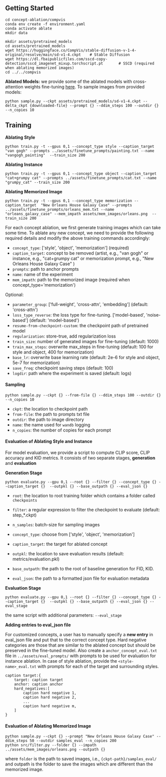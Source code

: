 
## Getting Started

```
cd concept-ablation/compvis
conda env create -f environment.yaml
conda activate ablate
mkdir data

mkdir assets/pretrained_models
cd assets/pretrained_models
wget https://huggingface.co/CompVis/stable-diffusion-v-1-4-original/resolve/main/sd-v1-4.ckpt    # Stable Diffusion
wget https://dl.fbaipublicfiles.com/sscd-copy-detection/sscd_imagenet_mixup.torchscript.pt       # SSCD (required when ablating memorized images)
cd ../../compvis
```


**Ablated Models:** we provide some of the ablated models with cross-attention weights fine-tuning [here](https://www.cs.cmu.edu/~concept-ablation/models/). 
To sample images from provided models: 
```
python sample.py --ckpt assets/pretrained_models/sd-v1-4.ckpt --delta_ckpt {downloaded-file} --prompt {} --ddim_steps 100 --outdir {} --n_copies 10 
```

## Training
 
**Ablating Style**

```
python train.py -t --gpus 0,1 --concept_type style --caption_target  "van gogh" --prompts ../assets/finetune_prompts/painting.txt --name "vangogh_painting"  --train_size 200
```

**Ablating Instance**
```
python train.py -t --gpus 0,1 --concept_type object --caption_target  "cat+grumpy cat" --prompts ../assets/finetune_prompts/cat.txt --name "grumpy_cat" --train_size 200
```

**Ablating Memorized Image**
```
python train.py -t --gpus 0,1 --concept_type memorization --caption_target  "New Orleans House Galaxy Case" --prompts ../assets/finetune_prompts/orleans_mem.txt --name "orleans_galaxy_case" --mem_impath assets/mem_images/orleans.png  --train_size 200
```

For each concept ablation, we first generate training images which can take some time. To ablate any new concept, we need to provide the following required details and modify the above training commands accordingly:

* `concept_type`: ['style', 'object', 'memorization'] (required)
* `caption_target`: concept to be removed (artist, e.g., "van gogh" or instance, e.g., "cat+grumpy cat" or memorization prompt, e.g., "New Orleans House Galaxy Case" )
* `prompts`: path to anchor prompts 
* `name`: name of the experiment
* `mem_impath`: path to the memorized image (required when concept_type='memorization')

Optional:

* `parameter_group`: ['full-weight', 'cross-attn', 'embedding'] (default: 'cross-attn')
* `loss_type_reverse`: the loss type for fine-tuning. ['model-based', 'noise-based'] (default: 'model-based')
* `resume-from-checkpoint-custom`: the checkpoint path of pretrained model
* `regularization`: store-true, add regularization loss
* `train_size`: number of generated images for fine-tuning (default: 1000)
* `train_max_steps`: overwrite max_steps in fine-tuning (default: 100 for style and object, 400 for memorization)
* `base_lr`: overwrite base learning rate (default: 2e-6 for style and object, 5e-7 for memorization)
* `save_freq`: checkpoint saving steps (default: 100)
* `logdir`: path where the experiment is saved (default: logs)



#### Sampling

```
python sample.py --ckpt {} --from-file {} --ddim_steps 100 --outdir {} --n_copies 10 
```

* `ckpt`: the location to checkpoint path
* `from-file`: the path to prompts txt file
* `outdir`: the path to image directory
* `name`: the name used for `wandb` logging
* `n_copies`: the number of copies for each prompt



#### Evaluation of Ablating Style and Instance

For model evaluation, we provide a script to compute CLIP score, CLIP accuracy and KID metrics.
It consists of two separate stages, **generation** and **evaluation**

**Generation Stage**

```
python evaluate.py --gpu 0,1 --root {} --filter {} --concept_type {} --caption_target {}  --outpkl {} --base_outpath {} --eval_json {}
```

* `root`: the location to root training folder which contains a folder called `checkpoints`
* `filter`: a regular expression to filter the checkpoint to evaluate (default: step_*.ckpt)

* `n_samples`: batch-size for sampling images
* `concept_type`: choose from ['style', 'object', 'memorization']
* `caption_target`: the target for ablated concept
* `outpkl`: the location to save evaluation results (default: metrics/evaluation.pkl)
* `base_outpath`: the path to the root of baseline generation for FID, KID.
* `eval_json`: the path to a formatted json file for evaluation metadata

**Evaluation Stage**

```
python evaluate.py --gpu 0,1 --root {} --filter {} --concept_type {} --caption_target {}  --outpkl {} --base_outpath {} --eval_json {} --eval_stage
```

the same script with additional parameters: `--eval_stage`

**Adding entries to eval_json file**

For customized concepts, a user has to manually specify a **new entry** in eval_json file and put that to the correct concept type.
Hard negative categories are those that are similar to the ablated concept but should be preserved in the fine-tuned model.
Also create a `anchor_concept_eval.txt` file in `../assets/eval_prompts/` with prompts to be used for evaluation for instance ablation. 
In case of style ablation, provide the `<style-name>_eval.txt` with prompts for each of the target and surrounding styles. 

````
caption target:{
	target: caption target 
	anchor: caption anchor
	hard_negatives:[
		caption hard negative 1,
		caption hard negative 2,
		...
		caption hard negative m,
	]
}
````

#### Evaluation of Ablating Memorized Image

```
python sample.py --ckpt {} --prompt "New Orleans House Galaxy Case" --ddim_steps 50 --outdir samples_eval --n_copies 200 
python src/filter.py --folder {} --impath ../assets/mem_images/orleans.png --outpath {}
```
where `folder` is the path to saved images, i.e., `{ckpt-path}/samples_eval/` and outpath is the folder to save the images which are different than the memorized image.